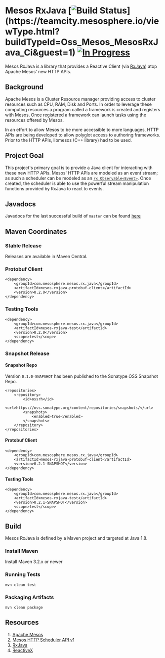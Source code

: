 Mesos RxJava [![Build Status](https://teamcity.mesosphere.io/guestAuth/app/rest/builds/buildType:(id:Oss_Mesos_MesosRxJava_Ci)/statusIcon)](https://teamcity.mesosphere.io/viewType.html?buildTypeId=Oss_Mesos_MesosRxJava_Ci&guest=1) [![In Progress](https://badge.waffle.io/mesosphere/mesos-rxjava.png?label=in+progress&title=In+Progress)](https://waffle.io/mesosphere/mesos-rxjava)
============

Mesos RxJava is a library that provides a Reactive Client (via [RxJava](https://github.com/ReactiveX/RxJava)) atop
Apache Mesos' new HTTP APIs.

## Background

Apache Mesos is a Cluster Resource manager providing access to cluster resources such as CPU, RAM, Disk and Ports.
In order to leverage these computing resources a program called a framework is created and registers with Mesos. Once
registered a framework can launch tasks using the resources offered by Mesos.

In an effort to allow Mesos to be more accessible to more languages, HTTP APIs are being developed to allow polyglot
access to authoring frameworks. Prior to the HTTP APIs, libmesos (C++ library) had to be used.


## Project Goal

This project's primary goal is to provide a Java client for interacting with these new HTTP APIs. Mesos' HTTP APIs
are modeled as an event stream; as such a scheduler can be modeled as an
[`rx.Observable<Event>`](http://reactivex.io/RxJava/javadoc/index.html?rx/Observable.html). Once created, the scheduler
is able to use the powerful stream manipulation functions provided by RxJava to react to events.

## Javadocs

Javadocs for the last successful build of `master` can be found [here](https://teamcity.mesosphere.io/guestAuth/repository/download/Oss_Mesos_MesosRxJava_Javadoc/lastSuccessful/javadoc.zip%21/index.html)


## Maven Coordinates

### Stable Release

Releases are available in Maven Central.

### Protobuf Client

```
<dependency>
    <groupId>com.mesosphere.mesos.rx.java</groupId>
    <artifactId>mesos-rxjava-protobuf-client</artifactId>
    <version>0.2.0</version>
</dependency>
```

### Testing Tools

```
<dependency>
    <groupId>com.mesosphere.mesos.rx.java</groupId>
    <artifactId>mesos-rxjava-test</artifactId>
    <version>0.2.0</version>
    <scope>test</scope>
</dependency>
```


### Snapshot Release

#### Snapshot Repo

Version `0.1.0-SNAPSHOT` has been published to the Sonatype OSS Snapshot Repo.
```
<repositories>
    <repository>
        <id>ossrh</id>
        <url>https://oss.sonatype.org/content/repositories/snapshots/</url>
        <snapshots>
            <enabled>true</enabled>
        </snapshots>
    </repository>
</repositories>
```

#### Protobuf Client

```
<dependency>
    <groupId>com.mesosphere.mesos.rx.java</groupId>
    <artifactId>mesos-rxjava-protobuf-client</artifactId>
    <version>0.2.1-SNAPSHOT</version>
</dependency>
```

#### Testing Tools

```
<dependency>
    <groupId>com.mesosphere.mesos.rx.java</groupId>
    <artifactId>mesos-rxjava-test</artifactId>
    <version>0.2.1-SNAPSHOT</version>
    <scope>test</scope>
</dependency>
```

## Build

Mesos RxJava is defined by a Maven project and targeted at Java 1.8.

### Install Maven

Install Maven 3.2.x or newer

### Running Tests

```
mvn clean test
```

### Packaging Artifacts

```
mvn clean package
```


## Resources

1. [Apache Mesos](http://mesos.apache.org/)
1. [Mesos HTTP Scheduler API v1](https://github.com/apache/mesos/blob/master/docs/scheduler-http-api.md)
2. [RxJava](https://github.com/ReactiveX/RxJava)
3. [ReactiveX](http://reactivex.io/)
